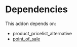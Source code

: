 # Dependencies

This addon depends on:

- product_pricelist_alternative
- [point_of_sale](../../odoo-bringout-oca-ocb-point_of_sale)
